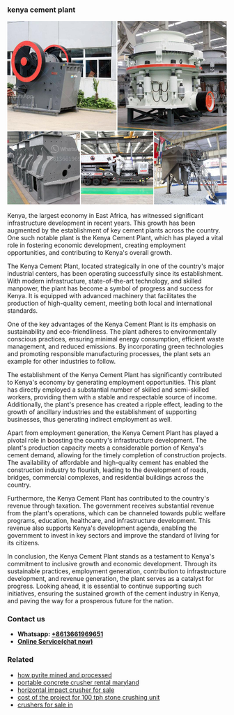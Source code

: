 <h3>kenya cement plant</h3><img src='1706773323.jpg' alt=''><p>Kenya, the largest economy in East Africa, has witnessed significant infrastructure development in recent years. This growth has been augmented by the establishment of key cement plants across the country. One such notable plant is the Kenya Cement Plant, which has played a vital role in fostering economic development, creating employment opportunities, and contributing to Kenya's overall growth.</p><p>The Kenya Cement Plant, located strategically in one of the country's major industrial centers, has been operating successfully since its establishment. With modern infrastructure, state-of-the-art technology, and skilled manpower, the plant has become a symbol of progress and success for Kenya. It is equipped with advanced machinery that facilitates the production of high-quality cement, meeting both local and international standards.</p><p>One of the key advantages of the Kenya Cement Plant is its emphasis on sustainability and eco-friendliness. The plant adheres to environmentally conscious practices, ensuring minimal energy consumption, efficient waste management, and reduced emissions. By incorporating green technologies and promoting responsible manufacturing processes, the plant sets an example for other industries to follow.</p><p>The establishment of the Kenya Cement Plant has significantly contributed to Kenya's economy by generating employment opportunities. This plant has directly employed a substantial number of skilled and semi-skilled workers, providing them with a stable and respectable source of income. Additionally, the plant's presence has created a ripple effect, leading to the growth of ancillary industries and the establishment of supporting businesses, thus generating indirect employment as well.</p><p>Apart from employment generation, the Kenya Cement Plant has played a pivotal role in boosting the country's infrastructure development. The plant's production capacity meets a considerable portion of Kenya's cement demand, allowing for the timely completion of construction projects. The availability of affordable and high-quality cement has enabled the construction industry to flourish, leading to the development of roads, bridges, commercial complexes, and residential buildings across the country.</p><p>Furthermore, the Kenya Cement Plant has contributed to the country's revenue through taxation. The government receives substantial revenue from the plant's operations, which can be channeled towards public welfare programs, education, healthcare, and infrastructure development. This revenue also supports Kenya's development agenda, enabling the government to invest in key sectors and improve the standard of living for its citizens.</p><p>In conclusion, the Kenya Cement Plant stands as a testament to Kenya's commitment to inclusive growth and economic development. Through its sustainable practices, employment generation, contribution to infrastructure development, and revenue generation, the plant serves as a catalyst for progress. Looking ahead, it is essential to continue supporting such initiatives, ensuring the sustained growth of the cement industry in Kenya, and paving the way for a prosperous future for the nation.</p><h3>Contact us</h3><ul><li><strong>Whatsapp:&nbsp;<a href="https://wa.me/8613661969651">+8613661969651</a></strong></li><li><a href="https://swt.shibang-china.com/?git&amp;zhl&amp;kenya cement plant"><strong>Online Service(chat now)</strong></a></li></ul><h3>Related</h3><ul><li><a href='how pyrite mined and processed.md'>how pyrite mined and processed</a></li><li><a href='portable concrete crusher rental maryland.md'>portable concrete crusher rental maryland</a></li><li><a href='horizontal impact crusher for sale.md'>horizontal impact crusher for sale</a></li><li><a href='cost of the project for 100 tph stone crushing unit.md'>cost of the project for 100 tph stone crushing unit</a></li><li><a href='crushers for sale in.md'>crushers for sale in</a></li></ul>